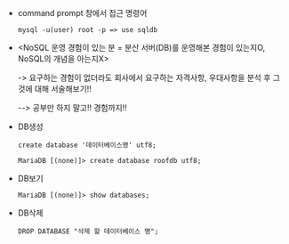 * command prompt 창에서 접근 명령어 

    ```
    mysql -u(user) root -p => use sqldb
    ```

    

* <NoSQL 운영 경험이 있는 분 = 분산 서버(DB)를 운영해본 경험이 있는지O, NoSQL의 개념을 아는지X>

    -> 요구하는 경험이 없더라도 회사에서 요구하는 자격사항, 우대사항을 분석 후 그것에 대해 서술해보기!!

   --> 공부만 하지 말고!! 경험까지!!



* DB생성 

  ```MariaDB 
  create database '데이터베이스명' utf8; 
  
  MariaDB [(none)]> create database roofdb utf8; 
  ```

* DB보기 

  ```
  MariaDB [(none)]> show databases;
  ```

* DB삭제

  ```
  DROP DATABASE "삭제 할 데이터베이스 명";
  ```